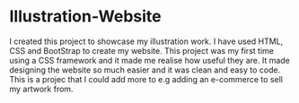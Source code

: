 # Illustration-Website

I created this project to showcase my illustration work. 
I have used HTML, CSS and BootStrap to create my website. 
This project was my first time using a CSS framework and it made me realise how useful they are. It made designing the website so much easier and it was clean and easy to code. 
This is a projec that I could add more to e.g adding an e-commerce to sell my artwork from.
